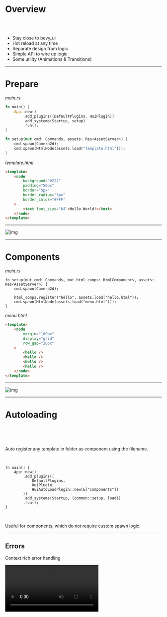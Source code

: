 # Overview

<br/>
<br/>

- Stay close to bevy_ui <!-- .element: class="fragment" -->
- Hot reload at any time <!-- .element: class="fragment" -->
- Separate design from logic <!-- .element: class="fragment" -->
- Simple API to wire up logic <!-- .element: class="fragment" -->
- Some utility (Animations & Transitions) <!-- .element: class="fragment" -->

---

# Prepare

_main.rs_

```rust [|3|10|]
fn main() {
    App::new()
        .add_plugins((DefaultPlugins, HuiPlugin))
        .add_systems(Startup, setup)
        .run();
}

fn setup(mut cmd: Commands, assets: Res<AssetServer>) {
    cmd.spawn(Camera2d);
    cmd.spawn(HtmlNode(assets.load("template.html")));
}
```

_template.html_

```html
<template>
    <node
        background="#222"
        padding="50px"
        border="5px"
        border_radius="5px"
        border_color="#FFF"
    >
        <text font_size="64">Hello World!</text>
    </node>
</template>
```

---

![img](img/hello.png)

---

# Components

_main.rs_

```rust[|1|4]
fn setup(mut cmd: Commands, mut html_comps: HtmlComponents, assets: Res<AssetServer>) {
    cmd.spawn(Camera2d);

    html_comps.register("hello", assets.load("hello.html"));
    cmd.spawn(HtmlNode(assets.load("menu.html")));
}
```

_menu.html_

```html
<template>
    <node
        margin="100px"
        display="grid"
        row_gap="20px"
    >
        <hello />
        <hello />
        <hello />
        <hello />
    </node>
</template>
```

---

![img](img/components.png)

---

# Autoloading

<br/>
<br/>
<br/>

Auto register any template in folder as component using the filename.

<br/>

```rust[|6]
fn main() {
    App::new()
        .add_plugins((
            DefaultPlugins,
            HuiPlugin,
            HuiAutoLoadPlugin::new(&["components"])
        ))
        .add_systems(Startup, (common::setup, load))
        .run();
}
```

<br/>

Useful for components, which do not require custom spawn logic.

<!-- .element: class="fragment" -->

---

## Errors

Context rich error handling

<div class="row" style="max-height:55rem">
    <video src="img/error.mp4" loop autoplay="true" />
</div>
